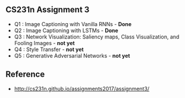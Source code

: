 ## CS231n Assignment 3
* Q1 : Image Captioning with Vanilla RNNs - **Done**
* Q2 : Image Captioning with LSTMs - **Done**
* Q3 : Network Visualization: Saliency maps, Class Visualization, and Fooling Images - **not yet**
* Q4 : Style Transfer - **not yet**
* Q5 :  Generative Adversarial Networks - **not yet**

## Reference
* http://cs231n.github.io/assignments2017/assignment3/
